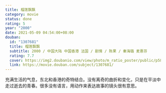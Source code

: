 ```yaml
---
title: 榴莲飘飘
category: movie
status: done
rating: 5
year: "2000"
date: 2021-05-09 04:54:00+08:00
douban:
  id: "1307681"
  title: 榴莲飘飘
  subtitle: 2000 / 中国大陆 中国香港 法国 / 剧情 / 陈果 / 秦海璐 麦惠芬
  rating: 7.7
  cover: https://img2.doubanio.com/view/photo/m_ratio_poster/public/p582402863.jpg
  link: https://movie.douban.com/subject/1307681/
---
```


充满生活的气息，东北和香港的奇特结合。没有离奇的曲折和变化，只是在平淡中走过逝去的青春。很多没有语言，用动作来表达故事的镜头很有意思。
